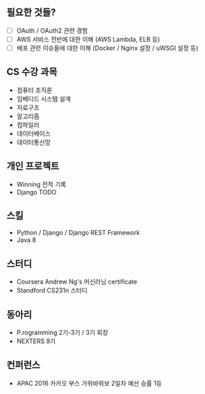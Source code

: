 ## 필요한 것들?
- [ ] OAuth / OAuth2 관련 경험
- [ ] AWS 서비스 전반에 대한 이해 (AWS Lambda, ELB 등)
- [ ] 배포 관련 이슈들에 대한 이해 (Docker / Nginx 설정 / uWSGI 설정 등)

## CS 수강 과목
* 컴퓨터 조직론
* 임베디드 시스템 설계
* 자료구조
* 알고리즘
* 컴파일러
* 데이터베이스
* 데이터통신망

## 개인 프로젝트
* Winning 전적 기록
* Django TODO

## 스킬
* Python / Django / Django REST Framework
* Java 8

## 스터디
* Coursera Andrew Ng's 머신러닝 certificate
* Standford CS231n 스터디

## 동아리
* P.rogramming 2기-3기 / 3기 회장
* NEXTERS 9기

## 컨퍼런스
* APAC 2016 카카오 부스 가위바위보 2일차 예선 승률 1등